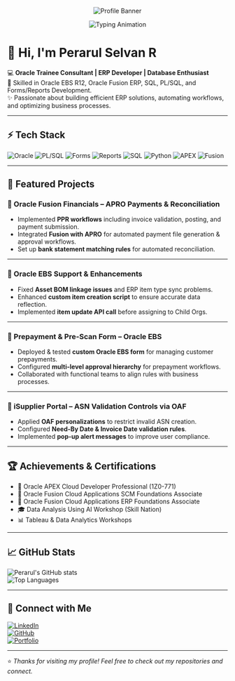 <p align="center">
  <img src="https://capsule-render.vercel.app/api?type=waving&color=2E97FF&height=200&section=header&text=Perarul%20Selvan%20R&fontSize=40&fontColor=ffffff&animation=fadeIn" alt="Profile Banner"/>
</p>

<p align="center">
  <img src="https://readme-typing-svg.herokuapp.com?font=Fira+Code&size=24&duration=4000&pause=1000&color=2E97FF&center=true&vCenter=true&width=600&lines=Oracle+Trainee+Consultant;ERP+%7C+PL%2FSQL+%7C+Fusion+Developer;Passionate+about+Automation+%26+Optimization" alt="Typing Animation" />
</p>


# 👋 Hi, I'm Perarul Selvan R

💻 **Oracle Trainee Consultant | ERP Developer | Database Enthusiast**  
🚀 Skilled in Oracle EBS R12, Oracle Fusion ERP, SQL, PL/SQL, and Forms/Reports Development.  
✨ Passionate about building efficient ERP solutions, automating workflows, and optimizing business processes.  

---

## ⚡ Tech Stack

![Oracle](https://img.shields.io/badge/Oracle-EBS%20%7C%20Fusion-red?logo=oracle&logoColor=white)
![PL/SQL](https://img.shields.io/badge/PL%2FSQL-Database-blue)
![Forms](https://img.shields.io/badge/Oracle-Forms-orange)
![Reports](https://img.shields.io/badge/Oracle-Reports-yellow)
![SQL](https://img.shields.io/badge/SQL-Developer-lightgrey?logo=databricks)
![Python](https://img.shields.io/badge/Python-Scripting-green?logo=python&logoColor=white)
![APEX](https://img.shields.io/badge/Oracle-APEX-purple)
![Fusion](https://img.shields.io/badge/Fusion-Cloud%20ERP-brightgreen)

---

## 🚀 Featured Projects

### 🔹 Oracle Fusion Financials – APRO Payments & Reconciliation
- Implemented **PPR workflows** including invoice validation, posting, and payment submission.  
- Integrated **Fusion with APRO** for automated payment file generation & approval workflows.  
- Set up **bank statement matching rules** for automated reconciliation.  

---

### 🔹 Oracle EBS Support & Enhancements
- Fixed **Asset BOM linkage issues** and ERP item type sync problems.  
- Enhanced **custom item creation script** to ensure accurate data reflection.  
- Implemented **item update API call** before assigning to Child Orgs.  

---

### 🔹 Prepayment & Pre-Scan Form – Oracle EBS
- Deployed & tested **custom Oracle EBS form** for managing customer prepayments.  
- Configured **multi-level approval hierarchy** for prepayment workflows.  
- Collaborated with functional teams to align rules with business processes.  

---

### 🔹 iSupplier Portal – ASN Validation Controls via OAF
- Applied **OAF personalizations** to restrict invalid ASN creation.  
- Configured **Need-By Date & Invoice Date validation rules**.  
- Implemented **pop-up alert messages** to improve user compliance.  

---

## 🏆 Achievements & Certifications
- 🥇 Oracle APEX Cloud Developer Professional (1Z0-771)  
- 🥈 Oracle Fusion Cloud Applications SCM Foundations Associate  
- 🥈 Oracle Fusion Cloud Applications ERP Foundations Associate  
- 🎓 Data Analysis Using AI Workshop (Skill Nation)  
- 📊 Tableau & Data Analytics Workshops  

---

## 📈 GitHub Stats

![Perarul's GitHub stats](https://github-readme-stats.vercel.app/api?username=Perarul&show_icons=true&theme=tokyonight)  
![Top Languages](https://github-readme-stats.vercel.app/api/top-langs/?username=Perarul&layout=compact&theme=tokyonight)

---

## 🔗 Connect with Me

[![LinkedIn](https://img.shields.io/badge/LinkedIn-Profile-blue?logo=linkedin)](https://www.linkedin.com/in/perarul-selvan-00a40b243)  
[![GitHub](https://img.shields.io/badge/GitHub-Perarul-black?logo=github)](https://github.com/Perarul)  
[![Portfolio](https://img.shields.io/badge/E--Portfolio-View-orange)](https://eportfolio.mygreatlearning.com/perarul-selvan-r)  

---

⭐️ *Thanks for visiting my profile! Feel free to check out my repositories and connect.*  
